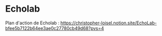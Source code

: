 # Echolab

Plan d'action de Echolab :
  https://christopher-loisel.notion.site/EchoLab-bfee5b7122b64ee3ae0c27780cb49d68?pvs=4

